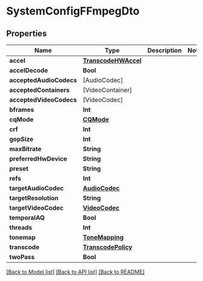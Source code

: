 # SystemConfigFFmpegDto

## Properties
Name | Type | Description | Notes
------------ | ------------- | ------------- | -------------
**accel** | [**TranscodeHWAccel**](TranscodeHWAccel.md) |  | 
**accelDecode** | **Bool** |  | 
**acceptedAudioCodecs** | [AudioCodec] |  | 
**acceptedContainers** | [VideoContainer] |  | 
**acceptedVideoCodecs** | [VideoCodec] |  | 
**bframes** | **Int** |  | 
**cqMode** | [**CQMode**](CQMode.md) |  | 
**crf** | **Int** |  | 
**gopSize** | **Int** |  | 
**maxBitrate** | **String** |  | 
**preferredHwDevice** | **String** |  | 
**preset** | **String** |  | 
**refs** | **Int** |  | 
**targetAudioCodec** | [**AudioCodec**](AudioCodec.md) |  | 
**targetResolution** | **String** |  | 
**targetVideoCodec** | [**VideoCodec**](VideoCodec.md) |  | 
**temporalAQ** | **Bool** |  | 
**threads** | **Int** |  | 
**tonemap** | [**ToneMapping**](ToneMapping.md) |  | 
**transcode** | [**TranscodePolicy**](TranscodePolicy.md) |  | 
**twoPass** | **Bool** |  | 

[[Back to Model list]](../README.md#documentation-for-models) [[Back to API list]](../README.md#documentation-for-api-endpoints) [[Back to README]](../README.md)


